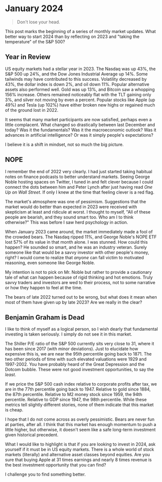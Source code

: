 # January 2024

> Don't lose your head.

This post marks the beginning of a series of monthly market updates. What better way to start 2024 than by reflecting on 2023 and "taking the temperature" of the S&P 500?

## Year in Review

US equity markets had a stellar year in 2023. The Nasdaq was up 43%, the S&P 500 up 24%, and the Dow Jones Industrial Average up 14%. Some tailwinds may have contributed to this success. Volatility decreased by 43%, the dollar index is down 2%, and oil down 11%. Popular alternative assets also performed well. Gold was up 13%, and Bitcoin saw a whopping 156% increase. Others remained noticeably flat with the TLT gaining only 3%, and silver not moving by even a percent. Popular stocks like Apple (up 49%) and Tesla (up 102%) have either broken new highs or regained much of the ground lost in 2022.

It seems that many market participants are now satisfied, perhaps even a little complacent. What changed so drastically between last December and today? Was it the fundamentals? Was it the macroeconomic outlook? Was it advances in artificial intelligence? Or was it simply people's expectations?

I believe it is a shift in mindset, not so much the big picture.

## NOPE

I remember the end of 2022 very clearly. I had just started taking habitual notes on finance podcasts to better understand markets. Seeing George Noble hosting spaces on Twitter, I tuned in and felt clever because I could connect the dots between him and Peter Lynch after just having read *One Up on Wall Street*. If only I knew at the time that feeling clever is a red flag.

The market's atmosphere was one of pessimism. Suggestions that the market would do better than expected in 2023 were received with skepticism at least and ridicule at worst. I thought to myself, "All of these people are bearish, and they sound smart too. Who am I to think otherwise?" This was before I saw herd psychology in action.

When January 2023 came around, the market immediately made a fool of the crowded bears. The Nasdaq ripped 11%, and George Noble's NOPE ETF lost 57% of its value in that month alone. I was stunned. How could this happen? He sounded so smart, and he was an industry veteran. Surely someone like that would be a savvy investor with other people's money, right? I would come to realize that *anyone* can fall victim to motivated reasoning, even someone like George Noble.

My intention is not to pick on Mr. Noble but rather to provide a cautionary tale of what can happen because of rigid thinking and hot emotions. Truly savvy traders and investors are wed to their process, not to some narrative or how they happen to feel at the time.

The bears of late 2022 turned out to be wrong, but what does it mean when most of them have given up by late 2023? Are we really in the clear?

## Benjamin Graham is Dead

I like to think of myself as a logical person, so I wish dearly that fundamental investing is taken seriously. I simply do not see it in this market.

The Shiller P/E ratio of the S&P 500 currently sits very close to 31, where it has been since 2017 (with minor deviations). Just to elucidate how expensive this is, we are near the 95th percentile going back to 1871. The two other periods of time with such elevated valuations were 1929 and 1997-2002. You have probably heard of the Great Depression and the Dotcom bubble. These were not good investment opportunities, to say the *least*.

If we price the S&P 500 cash index relative to corporate profits after tax, we are in the 77th percentile going back to 1947. Relative to gold since 1884, the 87th percentile. Relative to M2 money stock since 1959, the 94th percentile. Relative to GDP since 1947, the 98th percentile. While these metrics tell slightly different stories, none of them indicate that this market is cheap.

I hope that I do not come across as overly pessimistic. Bears are never fun at parties, after all. I think that this market has enough momentum to push a little higher, but otherwise, it doesn't seem like a safe long-term investment given historical precedent.

What I would like to highlight is that if you are looking to invest in 2024, ask yourself if it must be in US equity markets. There is a whole world of stock markets (literally) and alternative asset classes beyond equities. Are you sure that buying Apple at 31 times earnings and nearly 8 times revenue is the best investment opportunity that you can find?

I challenge you to find something better.
